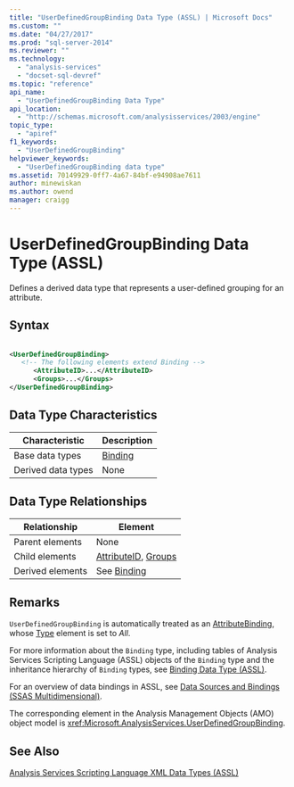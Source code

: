 ```yaml
---
title: "UserDefinedGroupBinding Data Type (ASSL) | Microsoft Docs"
ms.custom: ""
ms.date: "04/27/2017"
ms.prod: "sql-server-2014"
ms.reviewer: ""
ms.technology: 
  - "analysis-services"
  - "docset-sql-devref"
ms.topic: "reference"
api_name: 
  - "UserDefinedGroupBinding Data Type"
api_location: 
  - "http://schemas.microsoft.com/analysisservices/2003/engine"
topic_type: 
  - "apiref"
f1_keywords: 
  - "UserDefinedGroupBinding"
helpviewer_keywords: 
  - "UserDefinedGroupBinding data type"
ms.assetid: 70149929-0ff7-4a67-84bf-e94908ae7611
author: minewiskan
ms.author: owend
manager: craigg
---
```

# UserDefinedGroupBinding Data Type (ASSL)
  Defines a derived data type that represents a user-defined grouping for an attribute.  
  
## Syntax  
  
```xml  
  
<UserDefinedGroupBinding>  
   <!-- The following elements extend Binding -->  
      <AttributeID>...</AttributeID>  
      <Groups>...</Groups>  
</UserDefinedGroupBinding>  
```  
  
## Data Type Characteristics  
  
|Characteristic|Description|  
|--------------------|-----------------|  
|Base data types|[Binding](binding-data-type-assl.md)|  
|Derived data types|None|  
  
## Data Type Relationships  
  
|Relationship|Element|  
|------------------|-------------|  
|Parent elements|None|  
|Child elements|[AttributeID](../properties/id-element-assl.md), [Groups](../collections/groups-element-assl.md)|  
|Derived elements|See [Binding](binding-data-type-assl.md)|  
  
## Remarks  
 `UserDefinedGroupBinding` is automatically treated as an [AttributeBinding](attributebinding-data-type-assl.md), whose [Type](../properties/type-element-binding-assl.md) element is set to *All*.  
  
 For more information about the `Binding` type, including tables of Analysis Services Scripting Language (ASSL) objects of the `Binding` type and the inheritance hierarchy of `Binding` types, see [Binding Data Type &#40;ASSL&#41;](binding-data-type-assl.md).  
  
 For an overview of data bindings in ASSL, see [Data Sources and Bindings &#40;SSAS Multidimensional&#41;](../../multidimensional-models/data-sources-and-bindings-ssas-multidimensional.md).  
  
 The corresponding element in the Analysis Management Objects (AMO) object model is <xref:Microsoft.AnalysisServices.UserDefinedGroupBinding>.  
  
## See Also  
 [Analysis Services Scripting Language XML Data Types &#40;ASSL&#41;](analysis-services-scripting-language-xml-data-types-assl.md)  
  
  
